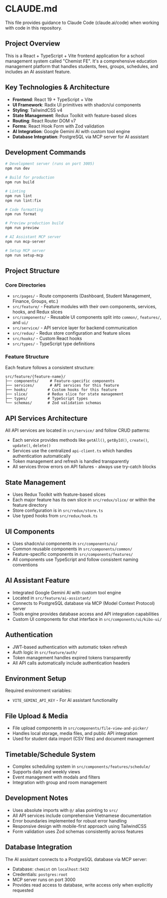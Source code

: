 # CLAUDE.md

This file provides guidance to Claude Code (claude.ai/code) when working with code in this repository.

## Project Overview

This is a React + TypeScript + Vite frontend application for a school management system called "Chemist FE". It's a comprehensive education management platform that handles students, fees, groups, schedules, and includes an AI assistant feature.

## Key Technologies & Architecture

- **Frontend**: React 19 + TypeScript + Vite
- **UI Framework**: Radix UI primitives with shadcn/ui components
- **Styling**: TailwindCSS v4 
- **State Management**: Redux Toolkit with feature-based slices
- **Routing**: React Router DOM v7
- **Forms**: React Hook Form with Zod validation
- **AI Integration**: Google Gemini AI with custom tool engine
- **Database Integration**: PostgreSQL via MCP server for AI assistant

## Development Commands

```bash
# Development server (runs on port 3005)
npm run dev

# Build for production
npm run build

# Linting
npm run lint
npm run lint:fix

# Code formatting
npm run format

# Preview production build
npm run preview

# AI Assistant MCP server
npm run mcp-server

# Setup MCP server
npm run setup-mcp
```

## Project Structure

### Core Directories

- `src/pages/` - Route components (Dashboard, Student Management, Finance, Groups, etc.)
- `src/feature/` - Feature modules with their own components, services, hooks, and Redux slices
- `src/components/` - Reusable UI components split into `common/`, `features/`, and `ui/`
- `src/service/` - API service layer for backend communication
- `src/redux/` - Redux store configuration and feature slices
- `src/hooks/` - Custom React hooks
- `src/types/` - TypeScript type definitions

### Feature Structure

Each feature follows a consistent structure:
```
src/feature/{feature-name}/
├── components/     # Feature-specific components
├── services/       # API services for this feature
├── hooks/         # Custom hooks for this feature
├── slice/         # Redux slice for state management
├── types/         # TypeScript types
└── schemas/       # Zod validation schemas
```

## API Services Architecture

All API services are located in `src/service/` and follow CRUD patterns:
- Each service provides methods like `getAll()`, `getById()`, `create()`, `update()`, `delete()`
- Services use the centralized `api-client.ts` which handles authentication automatically
- Token management and refresh is handled transparently
- All services throw errors on API failures - always use try-catch blocks

## State Management

- Uses Redux Toolkit with feature-based slices
- Each major feature has its own slice in `src/redux/slice/` or within the feature directory
- Store configuration is in `src/redux/store.ts`
- Use typed hooks from `src/redux/hook.ts`

## UI Components

- Uses shadcn/ui components in `src/components/ui/`
- Common reusable components in `src/components/common/`
- Feature-specific components in `src/components/features/`
- All components use TypeScript and follow consistent naming conventions

## AI Assistant Feature

- Integrated Google Gemini AI with custom tool engine
- Located in `src/feature/ai-assistant/`
- Connects to PostgreSQL database via MCP (Model Context Protocol) server
- Tools engine provides database access and API integration capabilities
- Custom UI components for chat interface in `src/components/ui/kibo-ui/`

## Authentication

- JWT-based authentication with automatic token refresh
- Auth logic in `src/feature/auth/`
- Token management handles expired tokens transparently
- All API calls automatically include authentication headers

## Environment Setup

Required environment variables:
- `VITE_GEMINI_API_KEY` - For AI assistant functionality

## File Upload & Media

- File upload components in `src/components/file-view-and-picker/`
- Handles local storage, media files, and public API integration
- Used for student data import (CSV files) and document management

## Timetable/Schedule System

- Complex scheduling system in `src/components/features/schedule/`
- Supports daily and weekly views
- Event management with modals and filters
- Integration with group and room management

## Development Notes

- Uses absolute imports with `@/` alias pointing to `src/`
- All API services include comprehensive Vietnamese documentation
- Error boundaries implemented for robust error handling
- Responsive design with mobile-first approach using TailwindCSS
- Form validation uses Zod schemas consistently across features

## Database Integration

The AI assistant connects to a PostgreSQL database via MCP server:
- Database: `chemist` on `localhost:5432`
- Credentials: `postgres:root`
- MCP server runs on port 3000
- Provides read access to database, write access only when explicitly requested